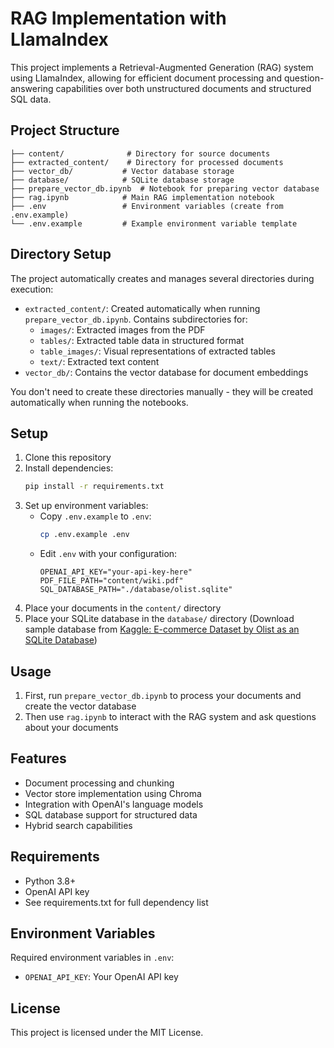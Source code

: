 # RAG Implementation with LlamaIndex

This project implements a Retrieval-Augmented Generation (RAG) system using LlamaIndex, allowing for efficient document processing and question-answering capabilities over both unstructured documents and structured SQL data.

## Project Structure

```
├── content/              # Directory for source documents
├── extracted_content/    # Directory for processed documents
├── vector_db/           # Vector database storage
├── database/            # SQLite database storage
├── prepare_vector_db.ipynb  # Notebook for preparing vector database
├── rag.ipynb            # Main RAG implementation notebook
├── .env                 # Environment variables (create from .env.example)
└── .env.example         # Example environment variable template
```

## Directory Setup

The project automatically creates and manages several directories during execution:

- `extracted_content/`: Created automatically when running `prepare_vector_db.ipynb`. Contains subdirectories for:
  - `images/`: Extracted images from the PDF
  - `tables/`: Extracted table data in structured format
  - `table_images/`: Visual representations of extracted tables
  - `text/`: Extracted text content
- `vector_db/`: Contains the vector database for document embeddings

You don't need to create these directories manually - they will be created automatically when running the notebooks.

## Setup

1. Clone this repository
2. Install dependencies:
   ```bash
   pip install -r requirements.txt
   ```
3. Set up environment variables:
   - Copy `.env.example` to `.env`:
     ```bash
     cp .env.example .env
     ```
   - Edit `.env` with your configuration:
     ```
     OPENAI_API_KEY="your-api-key-here"
     PDF_FILE_PATH="content/wiki.pdf"
     SQL_DATABASE_PATH="./database/olist.sqlite"
     ```
4. Place your documents in the `content/` directory
5. Place your SQLite database in the `database/` directory (Download sample database from [Kaggle: E-commerce Dataset by Olist as an SQLite Database](https://www.kaggle.com/datasets/terencicp/e-commerce-dataset-by-olist-as-an-sqlite-database))

## Usage

1. First, run `prepare_vector_db.ipynb` to process your documents and create the vector database
2. Then use `rag.ipynb` to interact with the RAG system and ask questions about your documents

## Features

- Document processing and chunking
- Vector store implementation using Chroma
- Integration with OpenAI's language models
- SQL database support for structured data
- Hybrid search capabilities

## Requirements

- Python 3.8+
- OpenAI API key
- See requirements.txt for full dependency list

## Environment Variables

Required environment variables in `.env`:
- `OPENAI_API_KEY`: Your OpenAI API key

## License

This project is licensed under the MIT License. 
